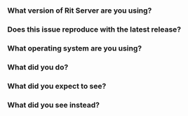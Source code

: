 <!--
Customized from the template (https://github.com/golang/go/blob/master/.github/ISSUE_TEMPLATE)

Please answer these questions before submitting your issue. Thanks!
-->

### What version of Rit Server are you using?



### Does this issue reproduce with the latest release?



### What operating system are you using?



### What did you do?

<!--
If possible, provide a recipe for reproducing the error.
-->



### What did you expect to see?



### What did you see instead?
